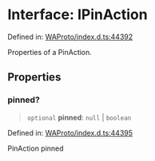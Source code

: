 # Interface: IPinAction

Defined in: [WAProto/index.d.ts:44392](https://github.com/Fokusdotid/Baileys/blob/8399cb6fd4e55090cdf57b06ffaae3e8a88880fe/WAProto/index.d.ts#L44392)

Properties of a PinAction.

## Properties

### pinned?

> `optional` **pinned**: `null` \| `boolean`

Defined in: [WAProto/index.d.ts:44395](https://github.com/Fokusdotid/Baileys/blob/8399cb6fd4e55090cdf57b06ffaae3e8a88880fe/WAProto/index.d.ts#L44395)

PinAction pinned
